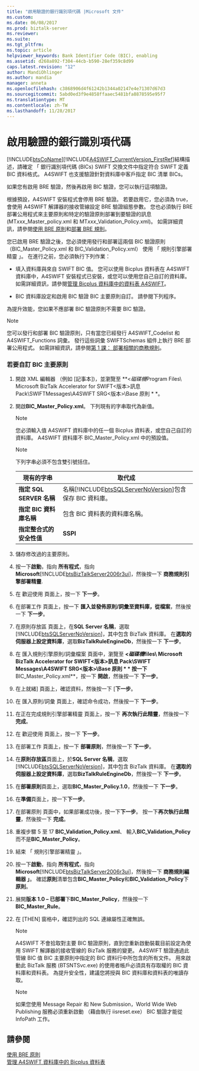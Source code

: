 ```yaml
---
title: "啟用驗證的銀行識別項代碼 |Microsoft 文件"
ms.custom: 
ms.date: 06/08/2017
ms.prod: biztalk-server
ms.reviewer: 
ms.suite: 
ms.tgt_pltfrm: 
ms.topic: article
helpviewer_keywords: Bank Identifier Code (BIC), enabling
ms.assetid: d268a892-f304-44cb-b590-28ef359c8d99
caps.latest.revision: "12"
author: MandiOhlinger
ms.author: mandia
manager: anneta
ms.openlocfilehash: c3868906d4f61242b1344a02147e4e71307d67d3
ms.sourcegitcommit: 5abd0ed3f9e4858ffaaec5481bfa8878595e95f7
ms.translationtype: MT
ms.contentlocale: zh-TW
ms.lasthandoff: 11/28/2017
---
```

# <a name="enabling-validation-of-bank-identifier-codes"></a>啟用驗證的銀行識別項代碼
[!INCLUDE[btsCoName](../../includes/btsconame-md.md)][!INCLUDE[A4SWIFT_CurrentVersion_FirstRef](../../includes/a4swift-currentversion-firstref-md.md)]結構描述，請確定 「 銀行識別項代碼 (BICs) SWIFT 交換文件中指定符合 SWIFT 定義 BIC 資料格式。 A4SWIFT 也支援驗證針對資料庫中客戶指定 BIC 清單 BICs。  
  
 如果您有啟用 BRE 驗證，然後再啟用 BIC 驗證，您可以執行這項驗證。  
  
 根據預設，A4SWIFT 安裝程式會停用 BRE 驗證。 若要啟用它，您必須為 true，會使用 A4SWIFT 解譯器的接收管線設定 BRE 驗證組態參數。 您也必須執行 BRE 部署公用程式來主要原則和特定的驗證原則部署到要驗證的訊息 (MT*xxx*_Master_policy.xml 和 MT*xxx*_Validation_Policy.xml)。 如需詳細資訊，請參閱[使用 BRE 原則](../../adapters-and-accelerators/accelerator-swift/working-with-bre-policies.md)和[部署 BRE 規則](../../adapters-and-accelerators/accelerator-swift/deploying-bre-rules.md)。  
  
 您已啟用 BRE 驗證之後，您必須使用發行和部署這兩個 BIC 驗證原則 （BIC_Master_Policy.xml 和 BIC_Validation_Policy.xml） 使用 「 規則引擎部署精靈 」。 在進行之前，您必須執行下列作業：  
  
-   填入資料庫與來自 SWIFT BIC 值。 您可以使用 Bicplus 資料表在 A4SWIFT 資料庫中，A4SWIFT 安裝程式已安裝，或您可以使用您自己自訂的資料庫。 如需詳細資訊，請參閱[管理 Bicplus 資料庫中的資料表 A4SWIFT](../../adapters-and-accelerators/accelerator-swift/managing-the-bicplus-table-in-the-a4swift-database.md)。  
  
-   BIC 資料庫設定和啟用 BIC 驗證 BIC 主要原則自訂。 請參閱下列程序。  
  
 為提升效能，您如果不應部署 BIC 驗證原則不需要 BIC 驗證。  
  
> [!NOTE]
>  您可以發行和部署 BIC 驗證原則，只有當您已經發行 A4SWIFT_Codelist 和 A4SWIFT_Functions 詞彙。 發行這些詞彙 SWIFTSchemas 組件上執行 BRE 部署公用程式。 如需詳細資訊，請參閱[第 1 課： 部署相關的商務規則](../../adapters-and-accelerators/accelerator-swift/lesson-1-deploying-the-related-business-rules.md)。  
  
### <a name="to-customize-the-bic-master-policy"></a>若要自訂 BIC 主要原則  
  
1.  開啟 XML 編輯器 （例如 [記事本])，並瀏覽至  **<*磁碟機*Program Files\ Microsoft BizTalk Accelerator for SWIFT\<版本\>訊息 Pack\SWIFTMessages\A4SWIFT SRG\<版本\>\Base 原則 * *。  
  
2.  開啟**BIC_Master_Policy.xml**。 下列現有的字串取代為新值。  
  
    > [!NOTE]
    >  您必須輸入值 A4SWIFT 資料庫中的任一個 Bicplus 資料表，或您自己自訂的資料庫。 A4SWIFT 資料庫不 BIC_Master_Policy.xml 中的預設值。  
  
    > [!NOTE]
    >  下列字串必須不包含雙引號括住。  
  
    |現有的字串|取代成|  
    |---------------------|------------------|  
    |**指定 SQL SERVER 名稱**|名稱[!INCLUDE[btsSQLServerNoVersion](../../includes/btssqlservernoversion-md.md)]包含保存 BIC 資料庫。|  
    |**指定 BIC 資料庫名稱**|包含 BIC 資料表的資料庫名稱。|  
    |**指定整合式的安全性值**|**SSPI**|  
  
3.  儲存修改過的主要原則。  
  
4.  按一下**啟動**，指向 **所有程式**，指向  **Microsoft**[!INCLUDE[btsBizTalkServer2006r3ui](../../includes/btsbiztalkserver2006r3ui-md.md)]，然後按一下 **商務規則引擎部署精靈**.  
  
5.  在 歡迎使用 頁面上，按一下 **下一步**。  
  
6.  在部署工作 頁面上，按一下 **匯入並發佈原則/詞彙至資料庫，從檔案**，然後按一下 **下一步**。  
  
7.  在原則存放區 頁面上，在**SQL Server 名稱**，選取[!INCLUDE[btsSQLServerNoVersion](../../includes/btssqlservernoversion-md.md)]，其中包含 BizTalk 資料庫。 在**選取的伺服器上設定資料庫**，選取**BizTalkRuleEngineDb**，然後按一下 **下一步**。  
  
8.  在 匯入規則引擎原則/詞彙檔案 頁面中，瀏覽至  **<*磁碟機*files\ Microsoft BizTalk Accelerator for SWIFT\<版本\>訊息 Pack\SWIFT Messages\A4SWIFT SRG\<版本\>\Base 原則 * * 按一下**BIC_Master_Policy.xml**，按一下 **開啟**，然後按一下  **下一步**。  
  
9. 在上就緒] 頁面上，確認資料，然後按一下 [**下一步**。  
  
10. 在 匯入原則/詞彙 頁面上，確認命令成功，然後按一下 **下一步**。  
  
11. 在正在完成規則引擎部署精靈 頁面上，按一下 **再次執行此精靈**，然後按一下 **完成**。  
  
12. 在 歡迎使用 頁面上，按一下 **下一步**。  
  
13. 在部署工作 頁面上，按一下 **部署原則**，然後按一下 **下一步**。  
  
14. 在**原則存放區**頁面上，於**SQL Server 名稱**，選取[!INCLUDE[btsSQLServerNoVersion](../../includes/btssqlservernoversion-md.md)]，其中包含 BizTalk 資料庫。 在**選取的伺服器上設定資料庫**，選取**BizTalkRuleEngineDb**，然後按一下 **下一步**。  
  
15. 在**部署原則**頁面上，選取**BIC_Master_Policy.1.0**，然後按一下 **下一步**。  
  
16. 在**準備**頁面上，按一下**下一步**。  
  
17. 在部署原則 頁面中，如果部署成功後，按一下**下一步**。 按一下**再次執行此精靈**，然後按一下 **完成**。  
  
18. 重複步驟 5 至 17 **BIC_Validation_Policy.xml**、 輸入**BIC_Validation_Policy**而不是**BIC_Master_Policy**。  
  
19. 結束 「 規則引擎部署精靈 」。  
  
20. 按一下**啟動**，指向 **所有程式**，指向  **Microsoft**[!INCLUDE[btsBizTalkServer2006r3ui](../../includes/btsbiztalkserver2006r3ui-md.md)]，然後按一下 **商務規則編輯器 」**。 確認**原則**清單包含**BIC_Master_Policy**和**BIC_Validation_Policy**下**原則**。  
  
21. 展開**版本 1.0 – 已部署**下**BIC_Master_Policy**，然後按一下  **BIC_Master_Rule**。  
  
22. 在 [THEN] 窗格中，確認列出的 SQL 連線屬性正確無誤。  
  
    > [!NOTE]
    >  A4SWIFT 不會拾取對主要 BIC 驗證原則，直到您重新啟動裝載目前設定為使用 SWIFT 解譯器的接收管線的 BizTalk 服務的變更。 A4SWIFT 驗證通過此管線 BIC 值 BIC 主要原則中指定的 BIC 資料行中所包含的所有文件。 用來啟動此 BizTalk 服務 (BTSNTSvc.exe) 的使用者帳戶必須具有存取權的 BIC 資料庫和資料表。 為提升安全性，建議您將授與 BIC 資料庫和資料表的唯讀存取。  
  
    > [!NOTE]
    >  如果您使用 Message Repair 和 New Submission，World Wide Web Publishing 服務必須重新啟動 （藉由執行 iisreset.exe） BIC 驗證才能從 InfoPath 工作。  
  
## <a name="see-also"></a>請參閱  
 [使用 BRE 原則](../../adapters-and-accelerators/accelerator-swift/working-with-bre-policies.md)   
 [管理 A4SWIFT 資料庫中的 Bicplus 資料表](../../adapters-and-accelerators/accelerator-swift/managing-the-bicplus-table-in-the-a4swift-database.md)